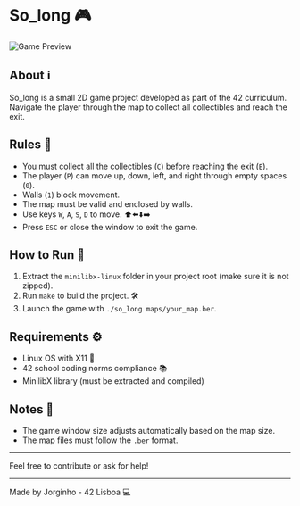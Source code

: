 # So_long 🎮

![Game Preview](assets/so_long.gif)

## About ℹ️

So_long is a small 2D game project developed as part of the 42 curriculum. Navigate the player through the map to collect all collectibles and reach the exit.

## Rules 📜

- You must collect all the collectibles (`C`) before reaching the exit (`E`).
- The player (`P`) can move up, down, left, and right through empty spaces (`0`). 
- Walls (`1`) block movement.
- The map must be valid and enclosed by walls.
- Use keys `W`, `A`, `S`, `D` to move. ⬆️⬅️⬇️➡️
- Press `ESC` or close the window to exit the game.

## How to Run 🚀

1. Extract the `minilibx-linux` folder in your project root (make sure it is not zipped).
2. Run `make` to build the project. 🛠️
3. Launch the game with `./so_long maps/your_map.ber`. 

## Requirements ⚙️

- Linux OS with X11 🐧
- 42 school coding norms compliance 📚
- MinilibX library (must be extracted and compiled) 

## Notes 📝

- The game window size adjusts automatically based on the map size.
- The map files must follow the `.ber` format.

---

Feel free to contribute or ask for help!

---

Made by Jorginho - 42 Lisboa 💻

